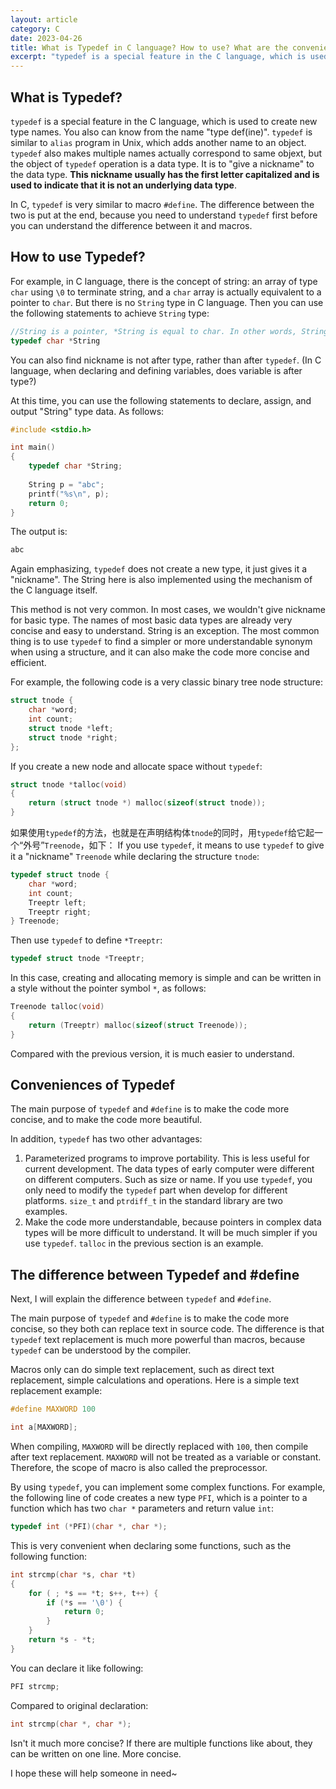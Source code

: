 ```yaml
---
layout: article
category: C
date: 2023-04-26
title: What is Typedef in C language? How to use? What are the conveniences?
excerpt: "typedef is a special feature in the C language, which is used to create new type names. You also can know from the name “type def(ine)”. typedef is similar to alias program in Unix, which adds another name to an object. typedef also makes multiple names actually correspond to same objext, but the object of typedef operation is a data type. It is to “give a nickname” to the data type. This nickname usually has the first letter capitalized and is used to indicate that it is not an underlying data type. In C, typedef is very similar to macro #define. The difference between the two is put at the end, because you need to understand typedef first before you can understand the difference between it and macros."
---
```

## What is Typedef?
`typedef` is a special feature in the C language, which is used to create new type names. You also can know from the name "type def(ine)". `typedef` is similar to `alias` program in Unix, which adds another name to an object. `typedef` also makes multiple names actually correspond to same objext, but the object of `typedef` operation is a data type. It is to "give a nickname" to the data type. **This nickname usually has the first letter capitalized and is used to indicate that it is not an underlying data type**.

In C, `typedef` is very similar to macro `#define`. The difference between the two is put at the end, because you need to understand `typedef` first before you can understand the difference between it and macros.

## How to use Typedef?
For example, in C language, there is the concept of string: an array of type `char` using `\0` to terminate string, and a `char` array is actually equivalent to a pointer to `char`. But there is no `String` type in C language. Then you can use the following statements to achieve `String` type:

```c
//String is a pointer, *String is equal to char. In other words, String is equal to char *
typedef char *String
```

You can also find nickname is not after type, rather than after `typedef`. (In C language, when declaring and defining variables, does variable is after type?)

At this time, you can use the following statements to declare, assign, and output "String" type data. As follows:

```c
#include <stdio.h>

int main()
{
    typedef char *String;
    
    String p = "abc";
    printf("%s\n", p);
    return 0;
}
```

The output is:

```c
abc
```

Again emphasizing, `typedef` does not create a new type, it just gives it a "nickname". The String here is also implemented using the mechanism of the C language itself.

This method is not very common. In most cases, we wouldn't give nickname for basic type. The names of most basic data types are already very concise and easy to understand. String is an exception. The most common thing is to use `typedef` to find a simpler or more understandable synonym when using a structure, and it can also make the code more concise and efficient.

For example, the following code is a very classic binary tree node structure:

```c
struct tnode {
    char *word;
    int count; 
    struct tnode *left; 
    struct tnode *right; 
};
```

If you create a new node and allocate space without `typedef`:

```c
struct tnode *talloc(void)
{
    return (struct tnode *) malloc(sizeof(struct tnode));
}
```

如果使用`typedef`的方法，也就是在声明结构体`tnode`的同时，用`typedef`给它起一个“外号”`Treenode`，如下：
If you use `typedef`, it means to use `typedef` to give it a "nickname" `Treenode` while declaring the structure `tnode`:


```c
typedef struct tnode {
	char *word;
	int count;
	Treeptr left;
	Treeptr right;
} Treenode;
```

Then use `typedef` to define `*Treeptr`:

```c
typedef struct tnode *Treeptr;
```

In this case, creating and allocating memory is simple and can be written in a style without the pointer symbol `*`, as follows:

```c
Treenode talloc(void)
{
    return (Treeptr) malloc(sizeof(struct Treenode));
}
```

Compared with the previous version, it is much easier to understand.

## Conveniences of Typedef
The main purpose of `typedef` and `#define` is to make the code more concise, and to make the code more beautiful.

In addition, `typedef` has two other advantages:
1. Parameterized programs to improve portability. This is less useful for current development. The data types of early computer were different on different computers. Such as size or name. If you use `typedef`, you only need to modify the `typedef` part when develop for different platforms. `size_t` and `ptrdiff_t` in the standard library are two examples.
2. Make the code more understandable, because pointers in complex data types will be more difficult to understand. It will be much simpler if you use `typedef`. `talloc` in the previous section is an example.

## The difference between Typedef and #define
Next, I will explain the difference between `typedef` and `#define`.

The main purpose of `typedef` and `#define` is to make the code more concise, so they both can replace text  in source code. The difference is that `typedef` text replacement is much more powerful than macros, because `typedef` can be understood by the compiler.

Macros only can do simple text replacement, such as direct text replacement, simple calculations and operations. Here is a simple text replacement example:

```c
#define MAXWORD 100

int a[MAXWORD];
```

When compiling, `MAXWORD` will be directly replaced with `100`, then compile after text replacement. `MAXWORD` will not be treated as a variable or constant. Therefore, the scope of macro is also called the preprocessor.

By using `typedef`, you can implement some complex functions. For example, the following line of code creates a new type `PFI`, which is a pointer to a function which has two `char *` parameters and return value `int`:

```c
typedef int (*PFI)(char *, char *);
```

This is very convenient when declaring some functions, such as the following function:

```c
int strcmp(char *s, char *t)
{
    for ( ; *s == *t; s++, t++) {
        if (*s == '\0') {
            return 0;
        }
    }
    return *s - *t;
}
```

You can declare it like following:

```c
PFI strcmp;
```

Compared to original declaration:

```c
int strcmp(char *, char *);
```

Isn't it much more concise? If there are multiple functions like about, they can be written on one line. More concise.

I hope these will help someone in need~